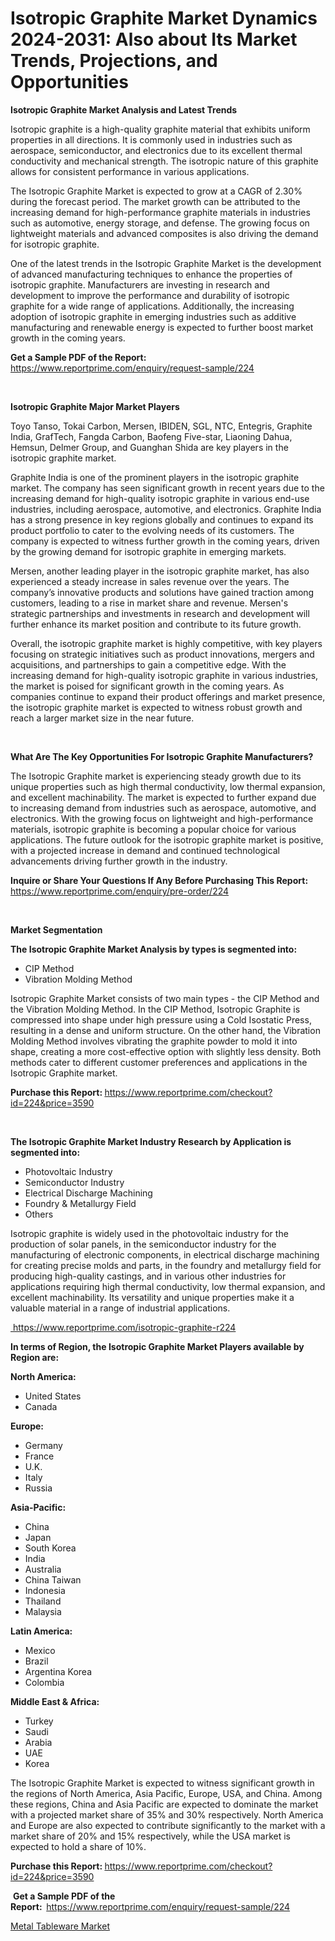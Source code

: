 <p><h1>Isotropic Graphite Market Dynamics 2024-2031: Also about Its Market Trends, Projections, and Opportunities</h1></p><p><strong>Isotropic Graphite Market Analysis and Latest Trends</strong></p>
<p><p>Isotropic graphite is a high-quality graphite material that exhibits uniform properties in all directions. It is commonly used in industries such as aerospace, semiconductor, and electronics due to its excellent thermal conductivity and mechanical strength. The isotropic nature of this graphite allows for consistent performance in various applications.</p><p>The Isotropic Graphite Market is expected to grow at a CAGR of 2.30% during the forecast period. The market growth can be attributed to the increasing demand for high-performance graphite materials in industries such as automotive, energy storage, and defense. The growing focus on lightweight materials and advanced composites is also driving the demand for isotropic graphite.</p><p>One of the latest trends in the Isotropic Graphite Market is the development of advanced manufacturing techniques to enhance the properties of isotropic graphite. Manufacturers are investing in research and development to improve the performance and durability of isotropic graphite for a wide range of applications. Additionally, the increasing adoption of isotropic graphite in emerging industries such as additive manufacturing and renewable energy is expected to further boost market growth in the coming years.</p></p>
<p><strong>Get a Sample PDF of the Report:&nbsp;</strong> <a href="https://www.reportprime.com/enquiry/request-sample/224">https://www.reportprime.com/enquiry/request-sample/224</a></p>
<p>&nbsp;</p>
<p><strong>Isotropic Graphite Major Market Players</strong></p>
<p><p>Toyo Tanso, Tokai Carbon, Mersen, IBIDEN, SGL, NTC, Entegris, Graphite India, GrafTech, Fangda Carbon, Baofeng Five-star, Liaoning Dahua, Hemsun, Delmer Group, and Guanghan Shida are key players in the isotropic graphite market.</p><p>Graphite India is one of the prominent players in the isotropic graphite market. The company has seen significant growth in recent years due to the increasing demand for high-quality isotropic graphite in various end-use industries, including aerospace, automotive, and electronics. Graphite India has a strong presence in key regions globally and continues to expand its product portfolio to cater to the evolving needs of its customers. The company is expected to witness further growth in the coming years, driven by the growing demand for isotropic graphite in emerging markets.</p><p>Mersen, another leading player in the isotropic graphite market, has also experienced a steady increase in sales revenue over the years. The company’s innovative products and solutions have gained traction among customers, leading to a rise in market share and revenue. Mersen's strategic partnerships and investments in research and development will further enhance its market position and contribute to its future growth.</p><p>Overall, the isotropic graphite market is highly competitive, with key players focusing on strategic initiatives such as product innovations, mergers and acquisitions, and partnerships to gain a competitive edge. With the increasing demand for high-quality isotropic graphite in various industries, the market is poised for significant growth in the coming years. As companies continue to expand their product offerings and market presence, the isotropic graphite market is expected to witness robust growth and reach a larger market size in the near future.</p></p>
<p>&nbsp;</p>
<p><strong>What Are The Key Opportunities For Isotropic Graphite Manufacturers?</strong></p>
<p><p>The Isotropic Graphite market is experiencing steady growth due to its unique properties such as high thermal conductivity, low thermal expansion, and excellent machinability. The market is expected to further expand due to increasing demand from industries such as aerospace, automotive, and electronics. With the growing focus on lightweight and high-performance materials, isotropic graphite is becoming a popular choice for various applications. The future outlook for the isotropic graphite market is positive, with a projected increase in demand and continued technological advancements driving further growth in the industry.</p></p>
<p><strong>Inquire or Share Your Questions If Any Before Purchasing This Report:</strong> <a href="https://www.reportprime.com/enquiry/pre-order/224">https://www.reportprime.com/enquiry/pre-order/224</a></p>
<p>&nbsp;</p>
<p><strong>Market Segmentation</strong></p>
<p><strong>The Isotropic Graphite Market Analysis by types is segmented into:</strong></p>
<p><ul><li>CIP Method</li><li>Vibration Molding Method</li></ul></p>
<p><p>Isotropic Graphite Market consists of two main types - the CIP Method and the Vibration Molding Method. In the CIP Method, Isotropic Graphite is compressed into shape under high pressure using a Cold Isostatic Press, resulting in a dense and uniform structure. On the other hand, the Vibration Molding Method involves vibrating the graphite powder to mold it into shape, creating a more cost-effective option with slightly less density. Both methods cater to different customer preferences and applications in the Isotropic Graphite market.</p></p>
<p><strong>Purchase this Report:&nbsp;</strong><a href="https://www.reportprime.com/checkout?id=224&price=3590">https://www.reportprime.com/checkout?id=224&price=3590</a></p>
<p>&nbsp;</p>
<p><strong>The Isotropic Graphite Market Industry Research by Application is segmented into:</strong></p>
<p><ul><li>Photovoltaic Industry</li><li>Semiconductor Industry</li><li>Electrical Discharge Machining</li><li>Foundry & Metallurgy Field</li><li>Others</li></ul></p>
<p><p>Isotropic graphite is widely used in the photovoltaic industry for the production of solar panels, in the semiconductor industry for the manufacturing of electronic components, in electrical discharge machining for creating precise molds and parts, in the foundry and metallurgy field for producing high-quality castings, and in various other industries for applications requiring high thermal conductivity, low thermal expansion, and excellent machinability. Its versatility and unique properties make it a valuable material in a range of industrial applications.</p></p>
<p><a href="https://www.reportprime.com/isotropic-graphite-r224">&nbsp;https://www.reportprime.com/isotropic-graphite-r224</a></p>
<p><strong>In terms of Region, the Isotropic Graphite Market Players available by Region are:</strong></p>
<p>
    <p> <strong> North America: </strong>
        <ul>
            <li>United States</li>
            <li>Canada</li>
        </ul>
        </p> 
    <p> <strong> Europe: </strong>
        <ul>
            <li>Germany</li>
            <li>France</li>
            <li>U.K.</li>
            <li>Italy</li>
            <li>Russia</li>
        </ul>
        </p> 
    <p> <strong> Asia-Pacific: </strong>
        <ul>
            <li>China</li>
            <li>Japan</li>
            <li>South Korea</li>
            <li>India</li>
            <li>Australia</li>
            <li>China Taiwan</li>
            <li>Indonesia</li>
            <li>Thailand</li>
            <li>Malaysia</li>
        </ul>
        </p> 
    <p> <strong> Latin America: </strong>
        <ul>
            <li>Mexico</li>
            <li>Brazil</li>
            <li>Argentina Korea</li>
            <li>Colombia</li>
        </ul>
        </p> 
    <p> <strong> Middle East & Africa: </strong>
        <ul>
            <li>Turkey</li>
            <li>Saudi</li>
            <li>Arabia</li>
            <li>UAE</li>
            <li>Korea</li>
        </ul>
    </p>
    </p>
<p><p>The Isotropic Graphite Market is expected to witness significant growth in the regions of North America, Asia Pacific, Europe, USA, and China. Among these regions, China and Asia Pacific are expected to dominate the market with a projected market share of 35% and 30% respectively. North America and Europe are also expected to contribute significantly to the market with a market share of 20% and 15% respectively, while the USA market is expected to hold a share of 10%.</p></p>
<p><strong>Purchase this Report: </strong><a href="https://www.reportprime.com/checkout?id=224&price=3590">https://www.reportprime.com/checkout?id=224&price=3590</a></p>
<p>&nbsp;<strong>Get a Sample PDF of the Report:&nbsp;&nbsp;</strong><a href="https://www.reportprime.com/enquiry/request-sample/224">https://www.reportprime.com/enquiry/request-sample/224</a></p>
<p><strong></strong></p>
<p><p><a href="https://issuu.com/reportprime-2/docs/metal-tableware-market-size-2030.pptx">Metal Tableware Market</a></p></p>